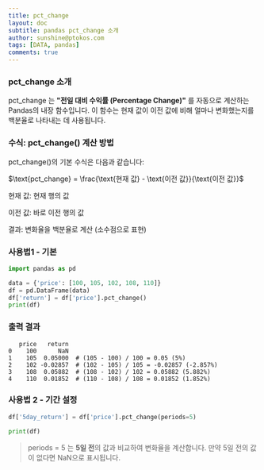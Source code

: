 ```yaml
---
title: pct_change
layout: doc
subtitle: pandas pct_change 소개
author: sunshine@ptokos.com
tags: [DATA, pandas]
comments: true
---
```


### pct_change 소개
pct_change 는 **"전일 대비 수익률 (Percentage Change)"** 를 자동으로 계산하는 Pandas의 내장 함수입니다.
이 함수는 현재 값이 이전 값에 비해 얼마나 변화했는지를 백분율로 나타내는 데 사용됩니다.

### 수식: pct_change() 계산 방법
pct_change()의 기본 수식은 다음과 같습니다:

$\text{pct_change} = \frac{\text{현재 값} - \text{이전 값}}{\text{이전 값}}$

현재 값: 현재 행의 값

이전 값: 바로 이전 행의 값

결과: 변화율을 백분율로 계산 (소수점으로 표현)

### 사용법1 - 기본
```python
import pandas as pd

data = {'price': [100, 105, 102, 108, 110]}
df = pd.DataFrame(data)
df['return'] = df['price'].pct_change()
print(df)
```

### 출력 결과
```
   price   return
0    100      NaN
1    105  0.05000  # (105 - 100) / 100 = 0.05 (5%)
2    102 -0.02857  # (102 - 105) / 105 = -0.02857 (-2.857%)
3    108  0.05882  # (108 - 102) / 102 = 0.05882 (5.882%)
4    110  0.01852  # (110 - 108) / 108 = 0.01852 (1.852%)
```

### 사용법 2 - 기간 설정
```python
df['5day_return'] = df['price'].pct_change(periods=5)

print(df)
```

> periods = 5 는 **5일 전**의 값과 비교하여 변화율을 계산합니다. 만약 5일 전의 값이 없다면 NaN으로 표시됩니다.

